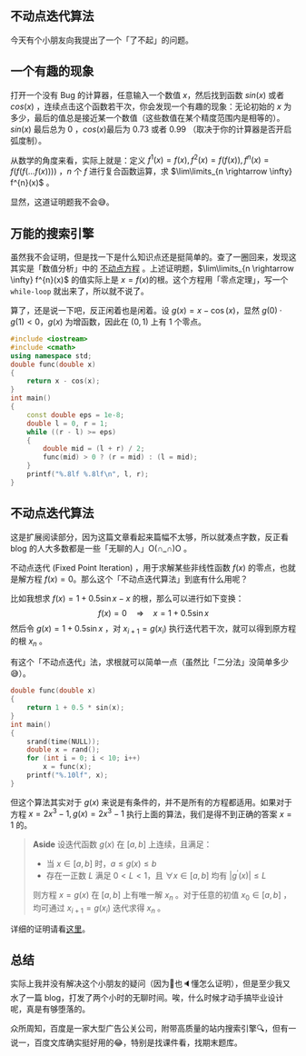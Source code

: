 ## 不动点迭代算法

今天有个小朋友向我提出了一个「了不起」的问题。

## 一个有趣的现象

打开一个没有 Bug 的计算器，任意输入一个数值 $x$，然后找到函数 $sin(x)$ 或者 $cos(x)$ ，连续点击这个函数若干次，你会发现一个有趣的现象：无论初始的 $x$ 为多少，最后的值总是接近某一个数值（这些数值在某个精度范围内是相等的）。$sin(x)$ 最后总为 $0$ ，$cos(x)​$ 最后为 0.73 或者 0.99 （取决于你的计算器是否开启弧度制）。

从数学的角度来看，实际上就是：定义 $f^1(x) = f(x), f^2(x)=f(f(x)), f^{n}(x)=f(f(f(...f(x))))$ ，$n$ 个 $f$ 进行复合函数运算，求 $\lim\limits_{n \rightarrow \infty} f^{n}(x)$ 。

显然，这道证明题我不会😅。

## 万能的搜索引擎

虽然我不会证明，但是找一下是什么知识点还是挺简单的。查了一圈回来，发现这其实是「数值分析」中的 [不动点方程](https://www.baidu.com) 。上述证明题，$\lim\limits_{n \rightarrow \infty} f^{n}(x)$ 的值实际上是 $x = f(x)​$ 的根。这个方程用「零点定理」，写一个 `while-loop` 就出来了，所以就不说了。 

算了，还是说一下吧，反正闲着也是闲着。设 $g(x) = x - \cos(x)​$，显然 $g(0) \cdot g(1) < 0​$，$g(x)​$ 为增函数，因此在 $(0,1)​$ 上有 1 个零点。

```cpp
#include <iostream>
#include <cmath>
using namespace std;
double func(double x)
{
    return x - cos(x);
}
int main()
{
    const double eps = 1e-8;
    double l = 0, r = 1;
    while ((r - l) >= eps)
    {
        double mid = (l + r) / 2;
        func(mid) > 0 ? (r = mid) : (l = mid);
    }
    printf("%.8lf %.8lf\n", l, r);
}
```



## 不动点迭代算法

这是扩展阅读部分，因为这篇文章看起来篇幅不太够，所以就凑点字数，反正看 blog 的人大多数都是一些「无聊的人」O(∩_∩)O 。

不动点迭代 (Fixed Point Iteration) ，用于求解某些非线性函数 $f(x)​$ 的零点，也就是解方程 $f(x) = 0​$ 。那么这个「不动点迭代算法」到底有什么用呢？

比如我想求 $f(x) = 1 + 0.5 \sin{x} - x$ 的根，那么可以进行如下变换：
$$
f(x) = 0 \quad \Rightarrow \quad x = 1+0.5\sin{x}
$$
然后令 $g(x) = 1+0.5 \sin {x}$ ，对 $x_{i+1} = g(x_i)$ 执行迭代若干次，就可以得到原方程的根 $x_n$ 。

有这个「不动点迭代」法，求根就可以简单一点（虽然比「二分法」没简单多少😅）。

```cpp
double func(double x)
{
    return 1 + 0.5 * sin(x);
}
int main()
{
    srand(time(NULL));
    double x = rand();
    for (int i = 0; i < 10; i++)
        x = func(x);
    printf("%.10lf", x);
}
```

但这个算法其实对于 $g(x)$ 来说是有条件的，并不是所有的方程都适用。如果对于方程 $x = 2x^3-1, g(x)=2x^3-1$ 执行上面的算法，我们是得不到正确的答案 $x=1$ 的。

> **Aside**
> 设迭代函数 $g(x)$ 在 $[a,b]$ 上连续，且满足：
> + 当 $x \in [a,b]$ 时，$a \le g(x) \le b$
> + 存在一正数 $L$ 满足 $0 < L < 1$，且 $\forall{x} \in [a,b]$ 均有 $|g^{'}(x)| \le L$ 
>
> 则方程 $x = g(x)$ 在 $[a,b]$ 上有唯一解 $x_n$ 。对于任意的初值 $x_0 \in [a,b]$ ，均可通过 $x_{i+1} = g(x_i)$ 迭代求得 $x_n$ 。

详细的证明请看[这里](https://wenku.baidu.com/view/d84d2d4f2e3f5727a5e9627b.html)。

## 总结

实际上我并没有解决这个小朋友的疑问（因为👴也🔈懂怎么证明），但是至少我又水了一篇 blog，打发了两个小时的无聊时间。唉，什么时候才动手搞毕业设计呢，真是有够堕落的。

众所周知，百度是一家大型广告公关公司，附带高质量的站内搜索引擎🔍，但有一说一，百度文库确实挺好用的😂，特别是找课件看，找期末题库。

